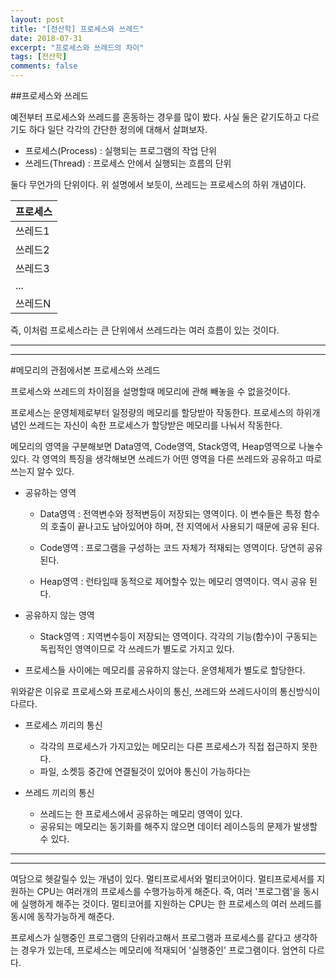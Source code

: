 ```yaml
---
layout: post
title: "[전산학] 프로세스와 쓰레드"
date: 2018-07-31
excerpt: "프로세스와 쓰레드의 차이"
tags: [전산학]
comments: false
---
```


##프로세스와 쓰레드

예전부터 프로세스와 쓰레드를 혼동하는 경우를 많이 봤다. 사실 둘은 같기도하고 다르기도 하다
일단 각각의 간단한 정의에 대해서 살펴보자.

 - 프로세스(Process) : 실행되는 프로그램의 작업 단위
 - 쓰레드(Thread) : 프로세스 안에서 실행되는 흐름의 단위

둘다 무언가의 단위이다. 위 설명에서 보듯이, 쓰레드는 프로세스의 하위 개념이다.


|<center>프로세스</center>|
|---
|쓰레드1|
|쓰레드2|
|쓰레드3|
|...|
|쓰레드N|

즉, 이처럼 프로세스라는 큰 단위에서 쓰레드라는 여러 흐름이 있는 것이다.

---
---
#메모리의 관점에서본 프로세스와 쓰레드

프로세스와 쓰레드의 차이점을 설명할때 메모리에 관해 빼놓을 수 없을것이다.

프로세스는 운영체제로부터 일정량의 메모리를 할당받아 작동한다. 프로세스의 하위개념인
쓰레드는 자신이 속한 프로세스가 할당받은 메모리를 나눠서 작동한다.

메모리의 영역을 구분해보면 Data영역, Code영역, Stack영역, Heap영역으로 나눌수 있다.
각 영역의 특징을 생각해보면 쓰레드가 어떤 영역을 다른 쓰레드와 공유하고 따로 쓰는지
알수 있다.

- 공유하는 영역

  - Data영역 : 전역변수와 정적변등이 저장되는 영역이다. 이 변수들은 특정 함수의
  호출이 끝나고도 남아있어야 하며, 전 지역에서 사용되기 때문에 공유 된다.

  - Code영역 : 프로그램을 구성하는 코드 자체가 적재되는 영역이다. 당연히 공유 된다.

  - Heap영역 : 런타임때 동적으로 제어할수 있는 메모리 영역이다. 역시 공유 된다.


- 공유하지 않는 영역

  - Stack영역 : 지역변수등이 저장되는 영역이다. 각각의 기능(함수)이 구동되는
  독립적인 영역이므로 각 쓰레드가 별도로 가지고 있다.

- 프로세스들 사이에는 메모리를 공유하지 않는다. 운영체제가 별도로 할당한다.

위와같은 이유로 프로세스와 프로세스사이의 통신, 쓰레드와 쓰레드사이의 통신방식이 다르다.

- 프로세스 끼리의 통신

  - 각각의 프로세스가 가지고있는 메모리는 다른 프로세스가 직접 접근하지 못한다.
  - 파일, 소켓등 중간에 연결될것이 있어야 통신이 가능하다는
- 쓰레드 끼리의 통신

  - 쓰레드는 한 프로세스에서 공유하는 메모리 영역이 있다.
  - 공유되는 메모리는 동기화를 해주지 않으면 데이터 레이스등의 문제가 발생할수 있다.

---
---
여담으로 헷갈릴수 있는 개념이 있다. 멀티프로세서와 멀티코어이다.
멀티프로세서를 지원하는 CPU는 여러개의 프로세스를 수행가능하게 해준다.
즉, 여러 '프로그램'을 동시에 실행하게 해주는 것이다.
멀티코어를 지원하는 CPU는 한 프로세스의 여러 쓰레드를 동시에 동작가능하게 해준다.

프로세스가 실행중인 프로그램의 단위라고해서 프로그램과 프로세스를 같다고 생각하는
경우가 있는데, 프로세스는 메모리에 적재되어 '실행중인' 프로그램이다. 엄연히 다르다.
